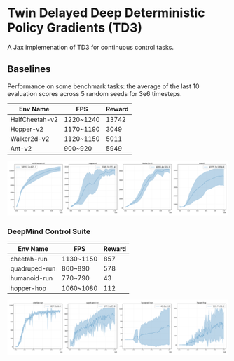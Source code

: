# Twin Delayed Deep Deterministic Policy Gradients (TD3)

A Jax implemenation of TD3 for continuous control tasks.

## Baselines

Performance on some benchmark tasks: the average of the last 10 evaluation scores across 5 random seeds for 3e6 timesteps.

|     Env Name    |     FPS     |  Reward  |
|-----------------|-------------|----------|
|  HalfCheetah-v2 |  1220~1240  |  13742   |
|  Hopper-v2      |  1170~1190  |   3049   |
|  Walker2d-v2    |  1120~1150  |   5011   |
|  Ant-v2         |  900~920    |   5949   |

![](imgs/mujoco.png)

### DeepMind Control Suite

|     Env Name    |     FPS     |  Reward  |
|-----------------|-------------|----------|
|  cheetah-run    |   1130~1150 |   857    |
|  quadruped-run  |   860~890   |   578    | 
|  humanoid-run   |   770~790   |    43    |
|  hopper-hop     |   1060~1080 |   112    |

![](imgs/dmc.png)
